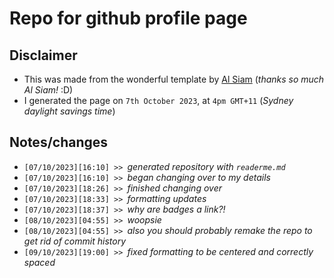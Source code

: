 # Repo for github profile page

## Disclaimer

* This was made from the wonderful template by [Al Siam](https://github.com/alsiam/alsiam) (*thanks so much Al Siam!* :D)
* I generated the page on `7th October 2023`, at `4pm GMT+11` (*Sydney daylight savings time*)

## Notes/changes

<!--
<details>
  <summary><i>show / hide</i></summary>
-->
  <ul>
    <li><code>[07/10/2023][16:10] >> </code><i>generated repository with <code>readerme.md</code></i></li>
    <li><code>[07/10/2023][16:10] >> </code><i>began changing over to my details</i></li>
    <li><code>[07/10/2023][18:26] >> </code><i>finished changing over</i></li>
    <li><code>[07/10/2023][18:33] >> </code><i>formatting updates</i></li>
    <li><code>[07/10/2023][18:37] >> </code><i>why are badges a link?!</i></li>
    <li><code>[08/10/2023][04:55] >> </code><i>woopsie</i></li>
    <li><code>[08/10/2023][04:55] >> </code><i>also you should probably remake the repo to get rid of commit history</i></li>
    <li><code>[09/10/2023][19:00] >> </code><i>fixed formatting to be centered and correctly spaced</i></li>
  </ul>
<!--
</details>
-->